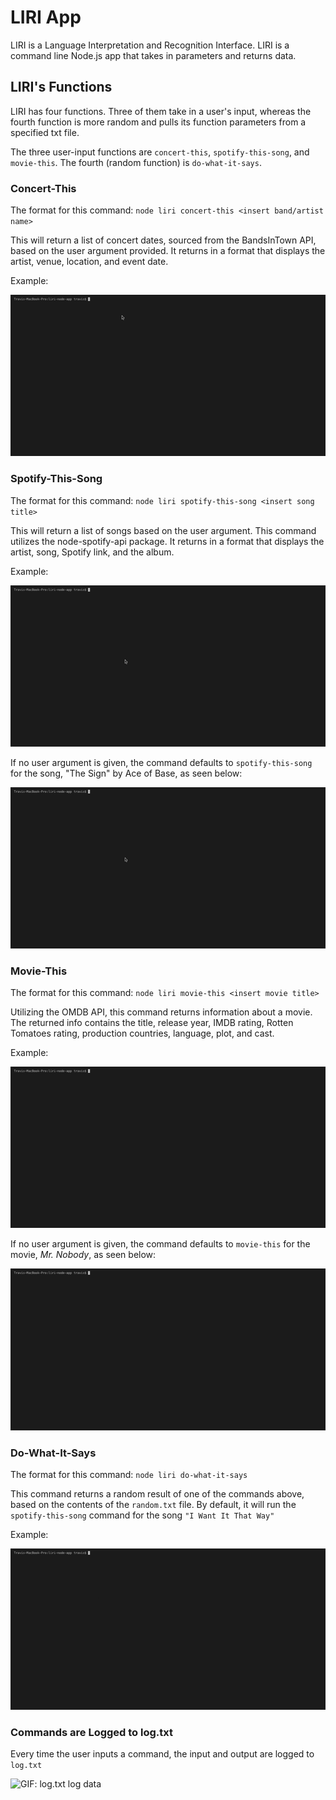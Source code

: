# LIRI App
LIRI is a Language Interpretation and Recognition Interface. LIRI is a command line Node.js app that takes in parameters and returns data.

## LIRI's Functions
LIRI has four functions. Three of them take in a user's input, whereas the fourth function is more random and pulls its function parameters from a specified txt file.

The three user-input functions are `concert-this`, `spotify-this-song`, and `movie-this`. The fourth (random function) is `do-what-it-says`.

### Concert-This
The format for this command:
`node liri concert-this <insert band/artist name>`

This will return a list of concert dates, sourced from the BandsInTown API, based on the user argument provided. It returns in a format that displays the artist, venue, location, and event date. 

Example:

![GIF: concert-this command](gifs/concert-this-tbk.gif)

### Spotify-This-Song
The format for this command:
`node liri spotify-this-song <insert song title>`

This will return a list of songs based on the user argument. This command utilizes the node-spotify-api package. It returns in a format that displays the artist, song, Spotify link, and the album.

Example: 

![GIF: spotify-this-song command](gifs/spotify-this-song-otr.gif)

If no user argument is given, the command defaults to `spotify-this-song` for the song, "The Sign" by Ace of Base, as seen below:

![GIF: spotify-this-song command default](gifs/spotify-this-song-default.gif)

### Movie-This
The format for this command:
`node liri movie-this <insert movie title>`

Utilizing the OMDB API, this command returns information about a movie. The returned info contains the title, release year, IMDB rating, Rotten Tomatoes rating, production countries, language, plot, and cast.

Example: 

![GIF: movie-this command default](gifs/movie-this-tdk.gif)

If no user argument is given, the command defaults to `movie-this` for the movie, _Mr. Nobody_, as seen below:

![GIF: movie-this command default](gifs/movie-this-default.gif)


### Do-What-It-Says
The format for this command:
`node liri do-what-it-says`

This command returns a random result of one of the commands above, based on the contents of the `random.txt` file. By default, it will run the `spotify-this-song` command for the song `"I Want It That Way"`

Example:

![GIF: do-what-it-says command](gifs/do-what-it-says.gif)


### Commands are Logged to log.txt
Every time the user inputs a command, the input and output are logged to `log.txt`

![GIF: log.txt log data](gifs/logtxt.gif)